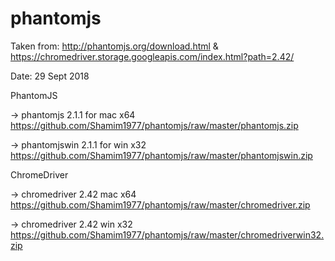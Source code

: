 # phantomjs

Taken from:
http://phantomjs.org/download.html
&
https://chromedriver.storage.googleapis.com/index.html?path=2.42/

Date: 29 Sept 2018

PhantomJS

-> phantomjs 2.1.1 for mac x64
https://github.com/Shamim1977/phantomjs/raw/master/phantomjs.zip

-> phantomjswin 2.1.1 for win x32
https://github.com/Shamim1977/phantomjs/raw/master/phantomjswin.zip


ChromeDriver

-> chromedriver 2.42 mac x64
https://github.com/Shamim1977/phantomjs/raw/master/chromedriver.zip

-> chromedriver 2.42 win x32
https://github.com/Shamim1977/phantomjs/raw/master/chromedriverwin32.zip
